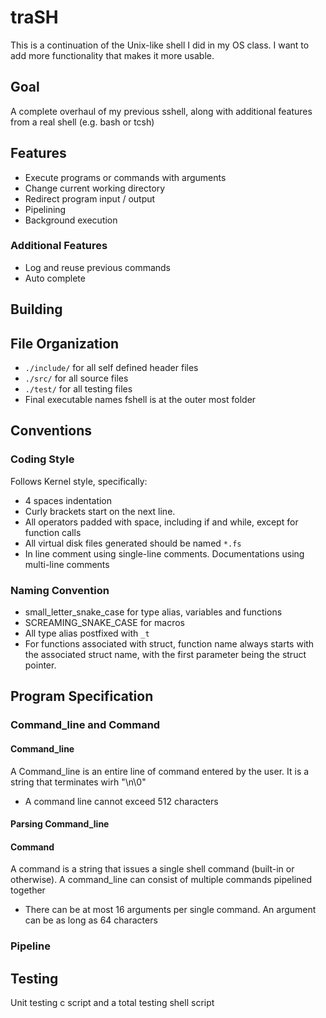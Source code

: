 # traSH
This is a continuation of the Unix-like shell I did in my OS class. I want to add more functionality that makes it more usable.

## Goal

A complete overhaul of my previous sshell, along with additional features from a real shell (e.g. bash or tcsh)

## Features

* Execute programs or commands with arguments
* Change current working directory
* Redirect program input / output
* Pipelining
* Background execution

### Additional Features
* Log and reuse previous commands
* Auto complete

## Building

## File Organization
* `./include/` for all self defined header files
* `./src/` for all source files
* `./test/` for all testing files
* Final executable names fshell is at the outer most folder

## Conventions

### Coding Style
Follows Kernel style, specifically:
* 4 spaces indentation
* Curly brackets start on the next line.
* All operators padded with space, including if and while, except
for function calls
* All virtual disk files generated should be named `*.fs`
* In line comment using single-line comments. Documentations using multi-line comments

### Naming Convention
* small_letter_snake_case for type alias, variables and functions
* SCREAMING_SNAKE_CASE for macros
* All type alias postfixed with `_t`
* For functions associated with struct, function name always 
starts with the associated struct name, with the first parameter
being the struct pointer.

## Program Specification

### Command_line and Command

#### Command_line
A Command_line is an entire line of command entered by the user. It is a string that terminates wirh "\n\0"
* A command line cannot exceed 512 characters

#### Parsing Command_line

#### Command
A command is a string that issues a single shell command (built-in or otherwise). A command_line can consist of multiple commands pipelined together
* There can be at most 16 arguments per single command. An argument can be as long as 64 characters

### Pipeline

## Testing
Unit testing c script and a total testing shell script
